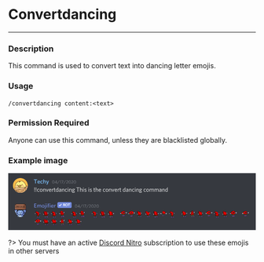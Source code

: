# Convertdancing
---
### Description
This command is used to convert text into dancing letter emojis.
### Usage
```
/convertdancing content:<text>
```
### Permission Required
Anyone can use this command, unless they are blacklisted globally.

### Example image
![convert dancing](../images/convertdancing.PNG)

?> You must have an active [Discord Nitro](https://discord.com/nitro) subscription to use these emojis in other servers
